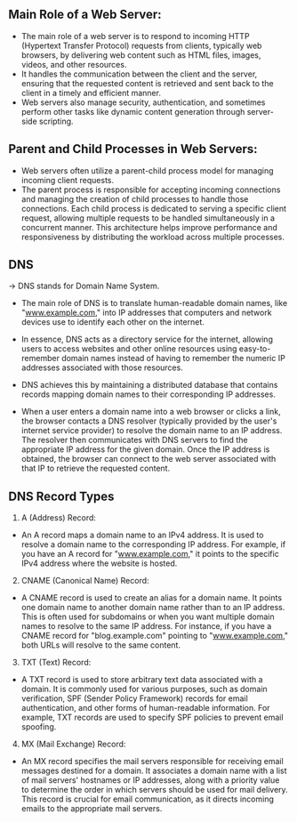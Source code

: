 
## Main Role of a Web Server:
- The main role of a web server is to respond to incoming HTTP (Hypertext Transfer Protocol) requests from clients, typically web browsers, by delivering web content such as HTML files, images, videos, and other resources.
- It handles the communication between the client and the server, ensuring that the requested content is retrieved and sent back to the client in a timely and efficient manner. 
- Web servers also manage security, authentication, and sometimes perform other tasks like dynamic content generation through server-side scripting.

## Parent and Child Processes in Web Servers:
- Web servers often utilize a parent-child process model for managing incoming client requests. 
- The parent process is responsible for accepting incoming connections and managing the creation of child processes to handle those connections. Each child process is dedicated to serving a specific client request, allowing multiple requests to be handled simultaneously in a concurrent manner. This architecture helps improve performance and responsiveness by distributing the workload across multiple processes.

## DNS
-> DNS stands for Domain Name System.

- The main role of DNS is to translate human-readable domain names, like "www.example.com," into IP addresses that computers and network devices use to identify each other on the internet. 
- In essence, DNS acts as a directory service for the internet, allowing users to access websites and other online resources using easy-to-remember domain names instead of having to remember the numeric IP addresses associated with those resources.

- DNS achieves this by maintaining a distributed database that contains records mapping domain names to their corresponding IP addresses. 
- When a user enters a domain name into a web browser or clicks a link, the browser contacts a DNS resolver (typically provided by the user's internet service provider) to resolve the domain name to an IP address. The resolver then communicates with DNS servers to find the appropriate IP address for the given domain. Once the IP address is obtained, the browser can connect to the web server associated with that IP to retrieve the requested content.

## DNS Record Types
1. A (Address) Record:
- An A record maps a domain name to an IPv4 address. It is used to resolve a domain name to the corresponding IP address. For example, if you have an A record for "www.example.com," it points to the specific IPv4 address where the website is hosted.

2. CNAME (Canonical Name) Record:
- A CNAME record is used to create an alias for a domain name. It points one domain name to another domain name rather than to an IP address. This is often used for subdomains or when you want multiple domain names to resolve to the same IP address. For instance, if you have a CNAME record for "blog.example.com" pointing to "www.example.com," both URLs will resolve to the same content.

3. TXT (Text) Record:
- A TXT record is used to store arbitrary text data associated with a domain. It is commonly used for various purposes, such as domain verification, SPF (Sender Policy Framework) records for email authentication, and other forms of human-readable information. For example, TXT records are used to specify SPF policies to prevent email spoofing.

4. MX (Mail Exchange) Record:
- An MX record specifies the mail servers responsible for receiving email messages destined for a domain. It associates a domain name with a list of mail servers' hostnames or IP addresses, along with a priority value to determine the order in which servers should be used for mail delivery. This record is crucial for email communication, as it directs incoming emails to the appropriate mail servers.

